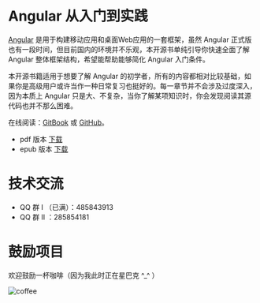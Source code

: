 # Angular 从入门到实践

[Angular](https://angular.io/) 是用于构建移动应用和桌面Web应用的一套框架，虽然 Angular 正式版也有一段时间，但目前国内的环境并不乐观，本开源书单纯引导你快速全面了解 Angular 整体框架结构，希望能帮助能够简化 Angular 入门条件。

本开源书籍适用于想要了解 Angular 的初学者，所有的内容都相对比较基础，如果你是高级用户或许当作一种日常复习也挺好的。每一章节并不会涉及过度深入，因为本质上 Angular 只是大、不复杂，当你了解某项知识时，你会发现阅读其源代码也并不那么困难。

在线阅读：[GitBook](https://www.gitbook.io/book/cipchk/angular-practice) 或 [GitHub](https://github.com/cipchk/angular-practice/blob/master/SUMMARY.md)。

* pdf 版本 [下载](https://www.gitbook.com/download/pdf/book/cipchk/angular-practice)
* epub 版本 [下载](https://www.gitbook.com/download/epub/book/cipchk/angular-practice)

# 技术交流

+ QQ 群 I （已满）：485843913
+ QQ 群 II ：285854181

# 鼓励项目

欢迎鼓励一杯咖啡（因为我此时正在星巴克 ^_^ ）

![coffee](./_images/donate.png)
